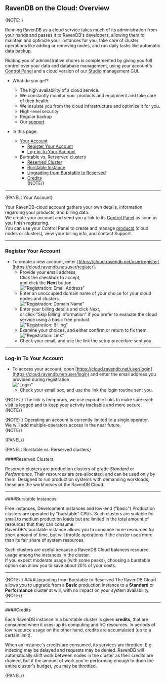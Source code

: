 ## RavenDB on the Cloud: Overview

{NOTE: }

Running RavenDB as a cloud service takes much of its administration from your hands and passes it to 
RavenDB's developers, allowing them to maintain and optimize your instances for you, take care of cluster 
operations like adding or removing nodes, and run daily tasks like automatic data backup.  

Ridding you of administrative chores is complemented by giving you full control over your data and 
database management, using your account's [Control Panel](../cloud/cloud-control-panel) and a cloud 
version of our [Studio](../studio/overview) management GUI.  

* What do you get?
   * The high availability of a cloud service.  
   * We constantly monitor your products and equipment and take care of their health.  
   * We insulate you from the cloud infrastructure and optimize it for you.
   * High-level security
   * Regular backup
   * Our [support](../cloud/cloud-control-panel#the-support-tab)

* In this page:  
  * [Your Account](../cloud/cloud-overview#your-account)  
     - [Register Your Account](../cloud/cloud-overview#register-your-account)  
     - [Log-in To Your Account](../cloud/cloud-overview#log-in-to-your-account)  
  * [Burstable vs. Rerserved clusters](../cloud/cloud-overview#burstable-vs.-rerserved-clusters)
     - [Reserved Cluster](../cloud/cloud-overview#reserved-clusters)  
     - [Burstable Instance](../cloud/cloud-overview#burstable-instances)  
     - [Upgrading from Burstable to Reserved](../cloud/cloud-overview#upgrading-from-burstable-to-reserved)  
     - [Credits](../cloud/cloud-overview#credits)  
{NOTE/}

---

{PANEL: Your Account}

Your RavenDB-cloud account gathers your own details, information regarding your products, and billing data.  
We create your account and send you a link to its [Control Panel](../cloud/cloud-control-panel) as soon as you finish registering.  
You can use your Control Panel to create and manage [products](../cloud/cloud-control-panel#the-products-tab) (cloud nodes or clusters), 
view your billing info, and contact Support.  

---

### Register Your Account  

* To create a new account, enter [https://cloud.ravendb.net/user/register](https://cloud.ravendb.net/user/register).  
   - Provide your email address,  
     Click the checkbox to accept,  
     and click the **Next** button.  
     !["Registration: Email Address"](images\registration_001.png "Registration: Email Address")  
   - Enter an unoccupied domain name of your choice for your cloud nodes and clusters.  
    !["Registration: Domain Name"](images\registration_002.png "Registration: Domain Name")  
   - Enter your billing details and click Next,  
     or click "Skip Billing Information" if you prefer to evaluate the cloud service using a basic free product.  
    !["Registration: Billing"](images\registration_003.png "Registration: Billing")  
   - Examine your choices, and either confirm or return to fix them.  
    !["Registration: Link"](images\registration_004.png "Registration: Link")  
   - Check your email, and use the link the setup procedure sent you.  

---

### Log-in To Your Account  

*  To access your account, open [https://cloud.ravendb.net/user/login](https://cloud.ravendb.net/user/login) 
   and enter the email address you provided during registration.  
   !["Login"](images\registration-006-login.png "Login")  
   - Check your email box, and use the link the login routine sent you.  
     

  {NOTE: }
   The link is temporary, we use expirable links to make sure each visit is logged and to keep your activity 
   trackable and more secure.  
  {NOTE/}
  
  {NOTE: }
   Operating an account is currently limited to a single operator.  
   We will add multiple-operators access in the near future.  
  {NOTE/}

{PANEL/}

{PANEL: Burstable vs. Rerserved clusters}

####Reserved Clusters

Reserved clusters are production clusters of grade *Standard* or *Performance*. Their resources are 
pre-allocated, and can be used only by them. Designed to run production systems with demanding workloads, 
these are the workhorses of the RavenDB Cloud.

---

####Burstable Instances

Free instances, Development instances and low-end ("basic") Production clusters are operated by 
"burstable" CPUs. Such clusters are suitable for small to medium production loads but are limited 
in the total amount of resources that they can consume.  
RavenDB's burstable instance allows you to consume more resources for short amount of time, but will 
throttle operations if the cluster uses more than its fair share of system resources.  

Such clusters are useful because a RavenDB Cloud balances resource usage among the instances in the cluster.  
If you expect moderate usage (with some peaks), choosing a burstable option can allow you to save about 20% of your costs.  

---

{NOTE: }
####Upgrading from Burstable to Reserved
The RavenDB Cloud allows you to upgrade from a **Basic** production instance to a **Standard** or 
**Performance** cluster at will, with no impact on your system availability. 
{NOTE/}

---

####Credits

Each RavenDB instance in a burstable cluster is given **credits**, that are consumed when it uses-up its 
computing and I/O resources. In periods of low resource usage on the other hand, credits are accumulated 
(up to a certain limit).  

When an instance's credits are consumed, its services are throttled. E.g. indexing may be delayed and
requests may be denied. RavenDB will automatically shift work between nodes in the cluster as their 
credits are drained, but if the amount of work you're performing enough to drain the entire cluster's
budget, you may be throttled. 

{PANEL/}
